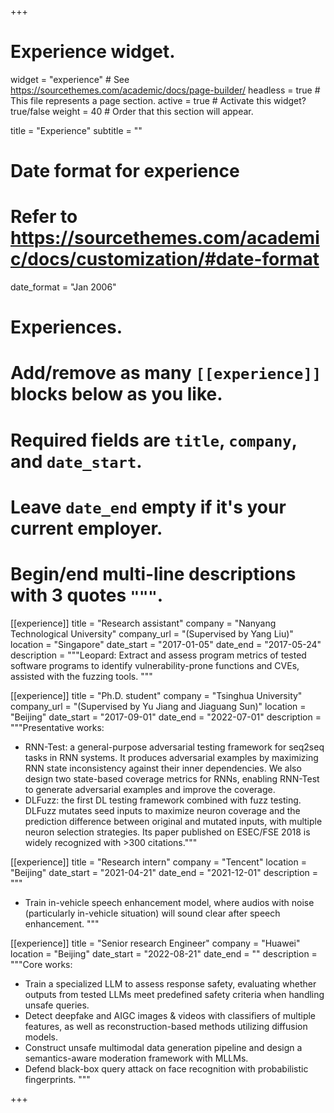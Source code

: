 +++
# Experience widget.
widget = "experience"  # See https://sourcethemes.com/academic/docs/page-builder/
headless = true  # This file represents a page section.
active = true  # Activate this widget? true/false
weight = 40  # Order that this section will appear.

title = "Experience"
subtitle = ""

# Date format for experience
#   Refer to https://sourcethemes.com/academic/docs/customization/#date-format
date_format = "Jan 2006"

# Experiences.
#   Add/remove as many `[[experience]]` blocks below as you like.
#   Required fields are `title`, `company`, and `date_start`.
#   Leave `date_end` empty if it's your current employer.
#   Begin/end multi-line descriptions with 3 quotes `"""`.
[[experience]]
  title = "Research assistant"
  company = "Nanyang Technological University"
  company_url = "(Supervised by Yang Liu)"
  location = "Singapore"
  date_start = "2017-01-05"
  date_end = "2017-05-24"
  description = """Leopard: Extract and assess program metrics of tested software programs to identify vulnerability-prone functions and CVEs, assisted with the fuzzing tools.
  """

[[experience]]
  title = "Ph.D. student"
  company = "Tsinghua University"
  company_url = "(Supervised by Yu Jiang and Jiaguang Sun)"
  location = "Beijing"
  date_start = "2017-09-01"
  date_end = "2022-07-01"
  description = """Presentative works:    
  * RNN-Test: a general-purpose adversarial testing framework for seq2seq tasks in RNN systems. It produces adversarial examples by maximizing RNN state inconsistency against their inner dependencies. We also design two state-based coverage metrics for RNNs, enabling RNN-Test to generate adversarial examples and improve the coverage.
  * DLFuzz: the first DL testing framework combined with fuzz testing. DLFuzz mutates seed inputs to maximize neuron coverage and the prediction difference between original and mutated inputs, with multiple neuron selection strategies. Its paper published on ESEC/FSE 2018 is widely recognized with >300 citations."""

[[experience]]
  title = "Research intern"
  company = "Tencent"
  location = "Beijing"
  date_start = "2021-04-21"
  date_end = "2021-12-01"
  description = """
  * Train in-vehicle speech enhancement model, where audios with noise (particularly in-vehicle situation) will sound clear after speech enhancement.
  """

[[experience]]
  title = "Senior research Engineer"
  company = "Huawei"
  location = "Beijing"
  date_start = "2022-08-21"
  date_end = ""
  description = """Core works:
  * Train a specialized LLM to assess response safety, evaluating whether outputs from tested LLMs meet predefined safety criteria when handling unsafe queries.
  * Detect deepfake and AIGC images & videos with classifiers of multiple features, as well as reconstruction-based methods utilizing diffusion models.
  * Construct unsafe multimodal data generation pipeline and design a semantics-aware moderation framework with MLLMs.
  * Defend black-box query attack on face recognition with probabilistic fingerprints.
  """

+++

